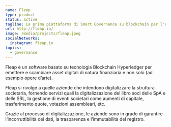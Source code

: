 ```yaml
---
name: Fleap
type: product
status: active
tagline: La prima piattaforma di Smart Governance su blockchain per l'erogazione e lo scambio di asset digitali
url: http://fleap.io/
image: /media/projects/fleap.jpeg
socialNetworks:
  instagram: fleap.io
topics:
  - governance
---
```


Fleap è un software basato su tecnologia Blockchain Hyperledger per emettere e scambiare asset digitali di natura finanziaria e non solo (ad esempio opere d’arte).

Fleap si rivolge a quelle aziende che intendono digitalizzare la struttura societaria, fornendo servizi quali la digitalizzazione del libro soci delle SpA e delle SRL, la gestione di eventi societari come aumenti di capitale, trasferimento quote, votazioni assembleari, etc.

Grazie al processo di digitalizzazione, le aziende sono in grado di garantire l’incorruttibilità dei dati, la trasparenza e l’immutabilità del registro.
